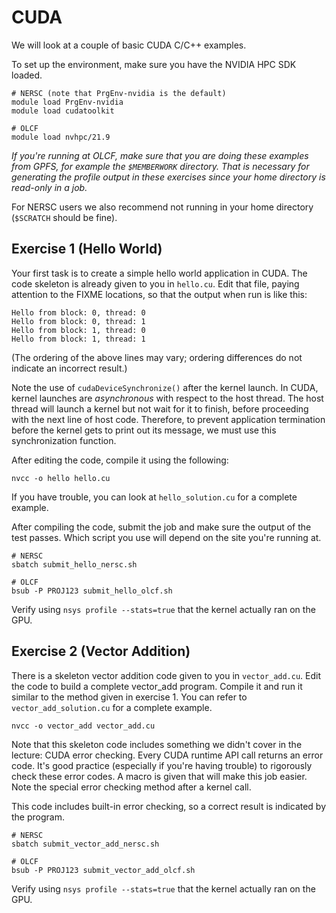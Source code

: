# CUDA

We will look at a couple of basic CUDA C/C++ examples.

To set up the environment, make sure you have the NVIDIA HPC SDK loaded.

```
# NERSC (note that PrgEnv-nvidia is the default)
module load PrgEnv-nvidia
module load cudatoolkit

# OLCF
module load nvhpc/21.9
```

*If you're running at OLCF, make sure that you are doing these examples from GPFS,
for example the `$MEMBERWORK` directory. That is necessary for generating the profile
output in these exercises since your home directory is read-only in a job.*

For NERSC users we also recommend not running in your home directory (`$SCRATCH` should be fine).

## Exercise 1 (Hello World)

Your first task is to create a simple hello world application in CUDA.
The code skeleton is already given to you in `hello.cu`. Edit that file,
paying attention to the FIXME locations, so that the output when run is like this:

```
Hello from block: 0, thread: 0
Hello from block: 0, thread: 1
Hello from block: 1, thread: 0
Hello from block: 1, thread: 1
```

(The ordering of the above lines may vary; ordering differences do not indicate an incorrect result.)

Note the use of `cudaDeviceSynchronize()` after the kernel launch. In CUDA,
kernel launches are *asynchronous* with respect to the host thread. The host
thread will launch a kernel but not wait for it to finish, before proceeding
with the next line of host code. Therefore, to prevent application termination
before the kernel gets to print out its message, we must use this synchronization
function.

After editing the code, compile it using the following:

```
nvcc -o hello hello.cu
```

If you have trouble, you can look at `hello_solution.cu` for a complete example.

After compiling the code, submit the job and make sure the output of the test
passes. Which script you use will depend on the site you're running at.

```
# NERSC
sbatch submit_hello_nersc.sh

# OLCF
bsub -P PROJ123 submit_hello_olcf.sh
```

Verify using `nsys profile --stats=true` that the kernel actually ran on the GPU.

## Exercise 2 (Vector Addition)

There is a skeleton vector addition code given to you in `vector_add.cu`.
Edit the code to build a complete vector_add program. Compile it and run it
similar to the method given in exercise 1. You can refer to `vector_add_solution.cu` for a complete example.

```
nvcc -o vector_add vector_add.cu
```

Note that this skeleton code includes something we didn't cover in the lecture: CUDA error checking.
Every CUDA runtime API call returns an error code. It's good practice (especially if you're having trouble)
to rigorously check these error codes. A macro is given that will make this job easier. Note the special
error checking method after a kernel call.

This code includes built-in error checking, so a correct result is indicated by the program.

```
# NERSC
sbatch submit_vector_add_nersc.sh

# OLCF
bsub -P PROJ123 submit_vector_add_olcf.sh
```

Verify using `nsys profile --stats=true` that the kernel actually ran on the GPU.
